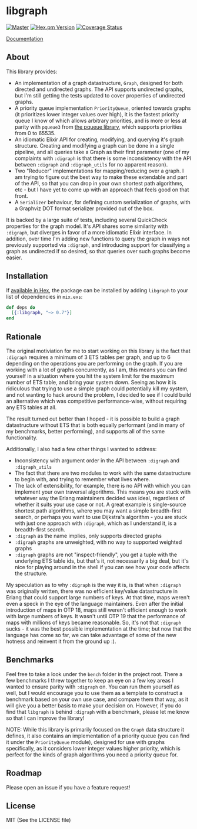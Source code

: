 # libgraph

[![Master](https://travis-ci.org/bitwalker/libgraph.svg?branch=master)](https://travis-ci.org/bitwalker/libgraph)
[![Hex.pm Version](http://img.shields.io/hexpm/v/libgraph.svg?style=flat)](https://hex.pm/packages/libgraph)
[![Coverage Status](https://coveralls.io/repos/github/bitwalker/libgraph/badge.svg?branch=master)](https://coveralls.io/github/bitwalker/libgraph?branch=master)

[Documentation](https://hexdocs.pm/libgraph)

## About

This library provides:

- An implementation of a graph datastructure, `Graph`, designed for both directed and undirected graphs. The API supports
  undirected graphs, but I'm still getting the tests updated to cover properties of undirected graphs.
- A priority queue implementation `PriorityQueue`, oriented towards graphs (it prioritizes lower integer values over high),
  it is the fastest priority queue I know of which allows arbitrary priorities, and is more or less at parity with
  `pqueue3` from [the pqueue library](https://github.com/okeuday/pqueue/), which supports priorities from 0 to 65535.
- An idiomatic Elixir API for creating, modifying, and querying it's graph structure. Creating and modifying a graph
  can be done in a single pipeline, and all queries take a Graph as their first parameter (one of my complaints with `:digraph`
  is that there is some inconsistency with the API between `:digraph` and `:digraph_utils` for no apparent reason).
- Two "Reducer" implementations for mapping/reducing over a graph. I am trying to figure out the best way to make these
extendable and part of the API, so that you can drop in your own shortest path algorithms, etc - but I have yet to come up with an
approach that feels good on that front.
- A `Serializer` behaviour, for defining custom serialization of graphs, with a Graphviz DOT format serializer
  provided out of the box.

It is backed by a large suite of tests, including several QuickCheck properties for the graph model. It's
API shares some similarity with `:digraph`, but diverges in favor of a more idiomatic Elixir interface. In
addition, over time I'm adding new functions to query the graph in ways not previously supported via `:digraph`,
and introducing support for classifying a graph as undirected if so desired, so that queries over such graphs
become easier.

## Installation

If [available in Hex](https://hex.pm/docs/publish), the package can be installed
by adding `libgraph` to your list of dependencies in `mix.exs`:

```elixir
def deps do
  [{:libgraph, "~> 0.7"}]
end
```

## Rationale

The original motiviation for me to start working on this library is the fact that `:digraph` requires a
minimum of 3 ETS tables per graph, and up to 6 depending on the operations you are performing on the graph.
If you are working with a lot of graphs concurrently, as I am, this means you can find yourself in a situation
where you hit the system limit for the maximum number of ETS table, and bring your system down. Seeing as how
it is ridiculous that trying to use a simple graph could potentially kill my system, and not wanting to hack
around the problem, I decided to see if I could build an alternative which was competitive performance-wise,
without requiring any ETS tables at all.

The result turned out better than I hoped - it is possible to build a graph datastructure without ETS that
is both equally performant (and in many of my benchmarks, better performing), and supports all of the same
functionality.

Additionally, I also had a few other things I wanted to address:

- Inconsistency with argument order in the API between `:digraph` and `:digraph_utils`
- The fact that there are two modules to work with the same datastructure to begin with, and trying to remember
  what lives where.
- The lack of extensibility, for example, there is no API with which you can implement your own
  traversal algorithms. This means you are stuck with whatever way the Erlang maintainers decided was
  ideal, regardless of whether it suits your use case or not. A great example is single-source shortest path
  algorithms, where you may want a simple breadth-first search, or perhaps you want to use Dijkstra's algorithm -
  you are stuck with just one approach with `:digraph`, which as I understand it, is a breadth-first search.
- `:digraph` as the name implies, only supports directed graphs
- `:digraph` graphs are unweighted, with no way to supported weighted graphs
- `:digraph` graphs are not "inspect-friendly", you get a tuple with the underlying ETS table ids, but that's it,
  not necessarily a big deal, but it's nice for playing around in the shell if you can see how your code affects the
  structure.
  
My speculation as to why `:digraph` is the way it is, is that when `:digraph` was originally written, there was
no efficient key/value datastructure in Erlang that could support large numbers of keys. At that time, maps
weren't even a speck in the eye of the language maintainers. Even after the initial introduction of maps in OTP 18,
maps still weren't efficient enough to work with large numbers of keys. It wasn't until OTP 19 that the performance
of maps with millions of keys became reasonable. So, it's not that `:digraph` sucks - it was the best possible implementation
at the time; but now that the language has come so far, we can take advantage of some of the new hotness and reinvent
it from the ground up :).

## Benchmarks

Feel free to take a look under the `bench` folder in the project root. There a few benchmarks I threw together to
keep an eye on a few key areas I wanted to ensure parity with `:digraph` on. You can run them yourself as well, but
I would encourage you to use them as a template to construct a benchmark based on your own use case, and compare them
that way, as it will give you a better basis to make your decision on. However, if you do find that `libgraph` is behind
`:digraph` with a benchmark, please let me know so that I can improve the library!

NOTE: While this library is primarily focused on the `Graph` data structure it defines, it also contains an implementation
of a priority queue (you can find it under the `PriorityQueue` module), designed for use with graphs specifically, as it
considers lower integer values higher priority, which is perfect for the kinds of graph algorithms you need a priority queue for.

## Roadmap

Please open an issue if you have a feature request!

## License

MIT (See the LICENSE file)

